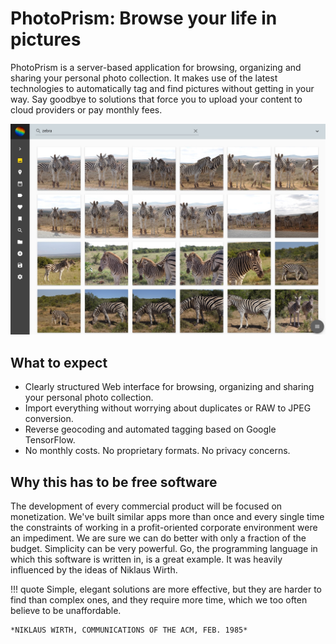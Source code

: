 # PhotoPrism: Browse your life in pictures

PhotoPrism is a server-based application for browsing, organizing and sharing your personal photo collection.
It makes use of the latest technologies to automatically tag and find pictures without getting in your way.
Say goodbye to solutions that force you to upload your content to cloud providers or pay monthly fees.

![Screenshot](img/screenshot.jpg)

## What to expect ##

* Clearly structured Web interface for browsing, organizing and sharing your personal photo collection.
* Import everything without worrying about duplicates or RAW to JPEG conversion.
* Reverse geocoding and automated tagging based on Google TensorFlow.
* No monthly costs. No proprietary formats. No privacy concerns.

## Why this has to be free software

The development of every commercial product will be focused on monetization.
We've built similar apps more than once and every single time the constraints of working
in a profit-oriented corporate environment were an impediment.
We are sure we can do better with only a fraction of the budget. Simplicity can be very powerful.
Go, the programming language in which this software is written in, is a great example. It
was heavily influenced by the ideas of Niklaus Wirth.

!!! quote
    Simple, elegant solutions are more effective, but they are harder to find than complex ones, and they require more time, which we too often believe to be unaffordable.

    *NIKLAUS WIRTH, COMMUNICATIONS OF THE ACM, FEB. 1985*

